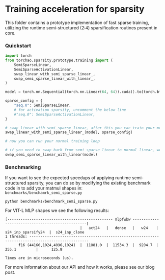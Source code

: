 # Training acceleration for sparsity

This folder contains a prototype implementation of fast sparse training, utilizing the runtime semi-structured (2:4) sparsification routines present in core.

### Quickstart
```python
import torch
from torchao.sparsity.prototype.training import (
    SemiSparseLinear,
    SemiSparseActivationLinear,
    swap_linear_with_semi_sparse_linear_,
    swap_semi_sparse_linear_with_linear_,
)

model = torch.nn.Sequential(torch.nn.Linear(64, 64)).cuda().to(torch.bfloat16)

sparse_config = {
    "seq.0": SemiSparseLinear,
    # for activation sparsity, uncomment the below line
    #"seq.0": SemiSparseActivationLinear,
}

# swap linear with semi_sparse linear, after this you can train your model as usual.
swap_linear_with_semi_sparse_linear_(model, sparse_config)

# now you can run your normal training loop

# if you need to swap back from semi_sparse linear to normal linear, we provide a utility function
swap_semi_sparse_linear_with_linear(model)
```

### Benchmarking

If you want to see the expected speedups of applying runtime semi-structured sparsity, you can do so by modifying the existing benchmark code in to add your matmul shapes in:
`benchmarks/benchamrk_semi_sparse.py`

```
python benchmarks/benchmark_semi_sparse.py
```

For VIT-L MLP shapes we see the following results:
```
[------------------------------------------------ mlpfwbw -------------------------------------------------]
                                  |   act24   |   dense   |   w24    |  s24_inp_sparsify24  |  s24_inp_clone
1 threads: -------------------------------------------------------------------------------------------------
      f16 (44160,1024,4096,1024)  |  11881.0  |  11534.3  |  9204.7  |        255.1         |      125.8

Times are in microseconds (us).
```

For more information about our API and how it works, please see our blog post.
